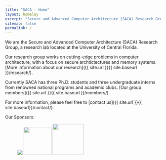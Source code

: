 ```yaml
---
title: "SACA - Home"
layout: homelay
excerpt: "Secure and Advanced Computer Architecture (SACA) Research Group."
sitemap: false
permalink: /
---
```


We are the Secure and Advanced Computer Architecture (SACA) Research Group, a research lab located at the University of Central Florida.

Our research group works on cutting-edge problems in computer architecture, with a focus on secure archtictectures and memory systems. [More information about our research]({{ site.url }}{{ site.baseurl }}/research/).

Currently SACA has three Ph.D. students and three undergraduate interns from renowned national programs and academic clubs. [Our group members]({{ site.url }}{{ site.baseurl }}/members/).

For more information, please feel free to [contact us]({{ site.url }}{{ site.baseurl}}/contact/).
  
Our Sponsors:

<figure class="fourth">
  <!--<img src="{{ site.url }}{{ site.baseurl }}/images/logopic/sponsorlogo.jpg" style="width: 120px">-->
  <p>
    <a href="http://www.sandia.gov"><img src="{{ site.url }}{{ site.baseurl }}/images/logopic/sandia.svg" style="width=120px"></a>
    <a href="http://www.navsea.navy.mil/Home/Warfare-Centers/"><img src="{{ site.url }}{{ site.baseurl}}/images/logopic/NSWC_logo.png" style = "width: 90px;"></a>
    <a href="https://www.nsf.gov"><img src="{{ site.url}}{{site.baseurl}}/images/logopic/NSF_4-Color_bitmap_Logo.png" style= "width: 100px;"></a>
  </p>
</figure>






